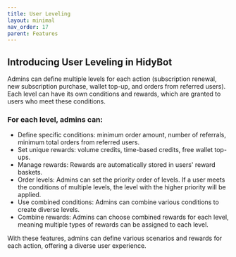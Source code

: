 ```yaml
---
title: User Leveling
layout: minimal
nav_order: 17
parent: Features
---
```


<head>
    <meta charset="utf-8">
    <link rel="stylesheet" href="https://b3h1z.github.io/HidyBot-Docs/assets/css/en-style.css">
</head>
<div>
<h2>Introducing User Leveling in HidyBot</h2>
<p>Admins can define multiple levels for each action (subscription renewal, new subscription purchase, wallet top-up, and orders from referred users). Each level can have its own conditions and rewards, which are granted to users who meet these conditions.</p>
<h3>For each level, admins can:</h3>
<ul>
    <li>Define specific conditions: minimum order amount, number of referrals, minimum total orders from referred users.</li>
    <li>Set unique rewards: volume credits, time-based credits, free wallet top-ups.</li>
    <li>Manage rewards: Rewards are automatically stored in users' reward baskets.</li>
    <li>Order levels: Admins can set the priority order of levels. If a user meets the conditions of multiple levels, the level with the higher priority will be applied.</li>
    <li>Use combined conditions: Admins can combine various conditions to create diverse levels.</li>
    <li>Combine rewards: Admins can choose combined rewards for each level, meaning multiple types of rewards can be assigned to each level.</li>
</ul>
<p>With these features, admins can define various scenarios and rewards for each action, offering a diverse user experience.</p>
</div>
